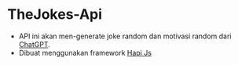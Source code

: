 # TheJokes-Api

- API ini akan men-generate joke random dan motivasi random dari [ChatGPT](https://chat.openai.com/).
- Dibuat menggunakan framework [Hapi Js](https://hapi.dev/tutorials/gettingstarted/)
